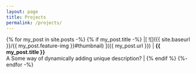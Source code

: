 ```yaml
---
layout: page
title: Projects
permalink: /projects/
---
```

<!--
{% for post in site.posts %}
<a href="{{ post.url }}">
<img src="{{ site.baseurl }}/{{ post.feature-img }}" width="200"
   height="200"></a>
{% endfor %} -->

<!-- {% for my_post in site.posts -%}
{% if my_post.title -%}
|![]({{ site.baseurl }}/{{ my_post.feature-img }})  |[Click Here]({{ my_post.url }})  |
{% endif %}
{%- endfor -%} -->

{% for my_post in site.posts -%}
{% if my_post.title -%}
|[ ![]({{ site.baseurl }}/{{ my_post.feature-img }}#thumbnail) ]({{ my_post.url }})  | **{{ my_post.title }}** <br> A Some way of dynamically adding unique description?  |
{% endif %}
{%- endfor -%}
